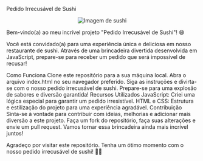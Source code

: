 Pedido Irrecusável de Sushi
<p align="center">
  <img src="https://diariodorio.com/wp-content/uploads/2023/02/DSC1582alfinal2-FOTO-COMBINADO-DIVINO-30-PECAS-CREDITO-Alexander-Landau-scaled.jpg" alt="Imagem de sushi">
</p>
Bem-vindo(a) ao meu incrível projeto "Pedido Irrecusável de Sushi"! 😄

Você está convidado(a) para uma experiência única e deliciosa em nosso restaurante de sushi. Através de uma brincadeira divertida desenvolvida em JavaScript, prepare-se para receber um pedido que será impossível de recusar!

Como Funciona
Clone este repositório para a sua máquina local.
Abra o arquivo index.html no seu navegador preferido.
Siga as instruções e divirta-se com o nosso pedido irrecusável de sushi.
Prepare-se para uma explosão de sabores e diversão garantida!
Recursos Utilizados
JavaScript: Criei uma lógica especial para garantir um pedido irresistível.
HTML e CSS: Estrutura e estilização do projeto para uma experiência agradável.
Contribuição
Sinta-se à vontade para contribuir com ideias, melhorias e adicionar mais diversão a este projeto. Faça um fork do repositório, faça suas alterações e envie um pull request. Vamos tornar essa brincadeira ainda mais incrível juntos!

Agradeço por visitar este repositório. Tenha um ótimo momento com o nosso pedido irrecusável de sushi! 🍣🎉
